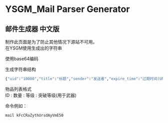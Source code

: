 # YSGM_Mail Parser Generator

## 邮件生成器 中文版
制作此页面是为了防止其他情况下源站不可用。  
在YSGM使用生成出的字符串


使用base64编码

生成字符串结构
```cmd
{"uid":"10000","title":"标题","sender":"发送者","expire_time":"过期时间(UNIX时间戳)","content":"内容","item_list":"物品列表","is_collectible":能否收藏(Bool值)}
```
物品列表格式  
ID : 数量 : 等级 : 突破等级(用于武器)


命令例如：

```cmd
mail kFcCRaZythUrsdAyVmE50
```
